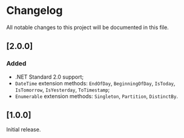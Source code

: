 # Changelog

All notable changes to this project will be documented in this file.

## [2.0.0]

### Added
- .NET Standard 2.0 support;
- `DateTime` extension methods: `EndOfDay`, `BeginningOfDay`, `IsToday`, `IsTomorrow`, `IsYesterday`, `ToTimestamp`;
- `Enumerable` extension methods: `Singleton`, `Partition`, `DistinctBy`.

## [1.0.0]

Initial release.